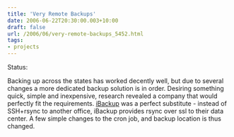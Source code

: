 ```yaml
---
title: 'Very Remote Backups'
date: 2006-06-22T20:30:00.003+10:00
draft: false
url: /2006/06/very-remote-backups_5452.html
tags: 
- projects
---
```


Status:  
  

Backing up across the states has worked decently well, but due to several changes a more dedicated backup solution is in order. Desiring something quick, simple and inexpensive, research revealed a company that would perfectly fit the requirements. [iBackup](http://www.ibackup.com) was a perfect substitute - instead of SSH+rsync to another office, iBackup provides rsync over ssl to their data center. A few simple changes to the cron job, and backup location is thus changed.